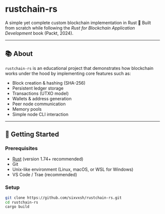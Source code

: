 # rustchain-rs

A simple yet complete custom blockchain implementation in Rust 🦀
Built from scratch while following the *Rust for Blockchain Application Development* book (Packt, 2024).

---

## 📚 About

`rustchain-rs` is an educational project that demonstrates how blockchain works under the hood by implementing core features such as:

- Block creation & hashing (SHA-256)
- Persistent ledger storage
- Transactions (UTXO model)
- Wallets & address generation
- Peer node communication
- Memory pools
- Simple node CLI interaction


---

## 🚀 Getting Started

### Prerequisites

- [Rust](https://www.rust-lang.org/tools/install) (version 1.74+ recommended)
- Git
- Unix-like environment (Linux, macOS, or WSL for Windows)
- VS Code / Trae (recommended)

### Setup

```bash
git clone https://github.com/sixvxsh/rustchain-rs.git
cd rustchain-rs
cargo build
